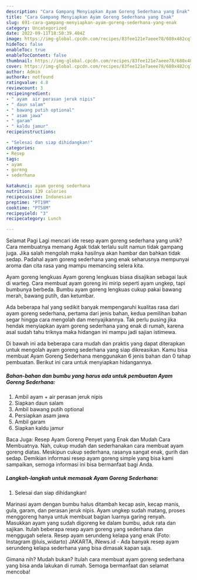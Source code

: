 ```yaml
---
description: "Cara Gampang Menyiapkan Ayam Goreng Sederhana yang Enak"
title: "Cara Gampang Menyiapkan Ayam Goreng Sederhana yang Enak"
slug: 691-cara-gampang-menyiapkan-ayam-goreng-sederhana-yang-enak
category: Uncategorized
date: 2022-09-11T18:50:39.404Z
image: https://img-global.cpcdn.com/recipes/83fee121e7aeee78/680x482cq70/ayam-goreng-sederhana-foto-resep-utama.jpg
hideToc: false
enableToc: true
enableTocContent: false
thumbnail: https://img-global.cpcdn.com/recipes/83fee121e7aeee78/680x482cq70/ayam-goreng-sederhana-foto-resep-utama.jpg
cover: https://img-global.cpcdn.com/recipes/83fee121e7aeee78/680x482cq70/ayam-goreng-sederhana-foto-resep-utama.jpg
author: Admin
authorAv: notfound
ratingvalue: 4.8
reviewcount: 3
recipeingredient:
- " ayam  air perasan jeruk nipis"
- " daun salam"
- " bawang putih optional"
- " asam jawa"
- " garam"
- " kaldu jamur"
recipeinstructions:

- "Selesai dan siap dihidangkan!"
categories:
- Resep
tags:
- ayam
- goreng
- sederhana

katakunci: ayam goreng sederhana 
nutrition: 139 calories
recipecuisine: Indonesian
preptime: "PT19M"
cooktime: "PT58M"
recipeyield: "3"
recipecategory: Lunch

---
```



Selamat Pagi Lagi mencari ide resep ayam goreng sederhana yang unik? Cara membuatnya memang Agak tidak terlalu sulit namun tidak gampang juga. Jika salah mengolah maka hasilnya akan hambar dan bahkan tidak sedap. Padahal ayam goreng sederhana yang enak seharusnya mempunyai aroma dan cita rasa yang mampu memancing selera kita.


Ayam goreng lengkuas Ayam goreng lengkuas biasa disajikan sebagai lauk di warteg. Cara membuat ayam goreng ini mirip seperti ayam ungkep, tapi bumbunya berbeda. Bumbu ayam goreng lengkuas cukup pakai bawang merah, bawang putih, dan ketumbar.

Ada beberapa hal yang sedikit banyak mempengaruhi kualitas rasa dari ayam goreng sederhana, pertama dari jenis bahan, kedua pemilihan bahan segar hingga cara mengolah dan menyajikannya. Tak perlu pusing jika hendak menyiapkan ayam goreng sederhana yang enak di rumah, karena asal sudah tahu triknya maka hidangan ini mampu jadi sajian istimewa.


Di bawah ini ada beberapa cara mudah dan praktis yang dapat diterapkan untuk mengolah ayam goreng sederhana yang siap dikreasikan. Kamu bisa membuat Ayam Goreng Sederhana menggunakan 6 jenis bahan dan 0 tahap pembuatan. Berikut ini cara untuk menyiapkan hidangannya.

<!--inarticleads1-->

##### Bahan-bahan dan bumbu yang harus ada untuk pembuatan Ayam Goreng Sederhana:

1. Ambil  ayam + air perasan jeruk nipis
1. Siapkan  daun salam
1. Ambil  bawang putih optional
1. Persiapkan  asam jawa
1. Ambil  garam
1. Siapkan  kaldu jamur


Baca Juga: Resep Ayam Goreng Penyet yang Enak dan Mudah Cara Membuatnya. Nah, cukup mudah dan sederhanakan cara membuat ayam goreng diatas. Meskipun cukup sederhana, rasanya sangat enak, gurih dan sedap. Demikian informasi resep ayam goreng simple yang bisa kami sampaikan, semoga informasi ini bisa bermanfaat bagi Anda. 

<!--inarticleads2-->

##### Langkah-langkah untuk memasak Ayam Goreng Sederhana:


1. Selesai dan siap dihidangkan!

Marinasi ayam dengan bumbu halus ditambah kecap asin, kecap manis, gula, garam, dan perasan jeruk nipis. Ayam ungkep sudah matang, proses menggoreng hanya untuk membuat bagian luarnya garing renyah. Masukkan ayam yang sudah digoreng ke dalam bumbu, aduk rata dan sajikan. Itulah beberapa resep ayam goreng yang sederhana dan menggugah selera. Resep ayam serundeng kelapa yang enak (Foto: Instagram @luis_widarto) JAKARTA, iNews.id - Ada banyak resep ayam serundeng kelapa sederhana yang bisa dimasak kapan saja. 

Gimana nih? Mudah bukan? Itulah cara membuat ayam goreng sederhana yang bisa anda lakukan di rumah. Semoga bermanfaat dan selamat mencoba!
